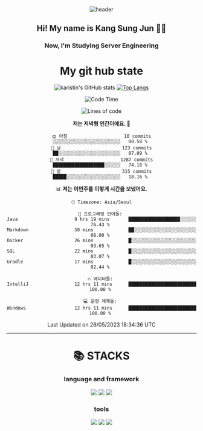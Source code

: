 <div align="center">
  
![header](https://capsule-render.vercel.app/api?type=waving&color=auto&height=300&section=header&text=Welcome&fontSize=90)
  <h2 align-"center"> Hi! My name is Kang Sung Jun 👋👋</h2>
  <h3 align="center"> Now, I'm Studying Server Engineering </h3>


  # My git hub state
  
![karistin's GitHub stats](https://github-readme-stats.vercel.app/api?username=karistin&show_icons=true&theme=dracula)
[![Top Langs](https://github-readme-stats.vercel.app/api/top-langs/?username=karistin&layout=compact)](https://github.com/karistin/github-readme-stats)
 
  
 <!--START_SECTION:waka-->
![Code Time](http://img.shields.io/badge/Code%20Time-588%20hrs%2016%20mins-blue)

![Lines of code](https://img.shields.io/badge/%EC%A0%80%EB%8A%94%20%EC%97%AC%ED%83%9C%EA%B9%8C%EC%A7%80%20-1.1%20million%20%EC%A4%84%EC%9D%98%20%EC%BD%94%EB%93%9C%EB%A5%BC%20%EC%9E%91%EC%84%B1%ED%96%88%EC%96%B4%EC%9A%94.-blue)

**저는 저녁형 인간이에요. 🦉** 

```text
🌞 아침                     10 commits          ░░░░░░░░░░░░░░░░░░░░░░░░░   00.58 % 
🌆 낮　                     123 commits         ██░░░░░░░░░░░░░░░░░░░░░░░   07.09 % 
🌃 저녁                     1287 commits        ███████████████████░░░░░░   74.18 % 
🌙 밤　                     315 commits         █████░░░░░░░░░░░░░░░░░░░░   18.16 % 
```


📊 **저는 이번주를 이렇게 시간을 보냈어요.** 

```text
🕑︎ Timezone: Asia/Seoul

💬 프로그래밍 언어들: 
Java                     9 hrs 19 mins       ███████████████████░░░░░░   76.43 % 
Markdown                 58 mins             ██░░░░░░░░░░░░░░░░░░░░░░░   08.00 % 
Docker                   26 mins             █░░░░░░░░░░░░░░░░░░░░░░░░   03.65 % 
SQL                      22 mins             █░░░░░░░░░░░░░░░░░░░░░░░░   03.07 % 
Gradle                   17 mins             █░░░░░░░░░░░░░░░░░░░░░░░░   02.44 % 

🔥 에디터들: 
IntelliJ                 12 hrs 11 mins      █████████████████████████   100.00 % 

💻 운영 체제들: 
Windows                  12 hrs 11 mins      █████████████████████████   100.00 % 
```


 Last Updated on 26/05/2023 18:34:36 UTC
<!--END_SECTION:waka-->

  
  ---
   # 📚 STACKS
  ### language and framework
  <img src="https://img.shields.io/badge/java-007396?style=for-the-badge&logo=java&logoColor=white">
  <img src="https://img.shields.io/badge/python-3776AB?style=for-the-badge&logo=python&logoColor=white">
  <img src="https://img.shields.io/badge/springboot-6DB33F?style=for-the-badge&logo=springboot&logoColor=white">
  
  ### tools
  <img src="https://img.shields.io/badge/git-F05032?style=for-the-badge&logo=git&logoColor=white">
  <img src="https://img.shields.io/badge/mysql-4479A1?style=for-the-badge&logo=mysql&logoColor=white">
  <img src="https://img.shields.io/badge/gradle-02303A?style=for-the-badge&logo=gradle&logoColor=white">
</div>
  
